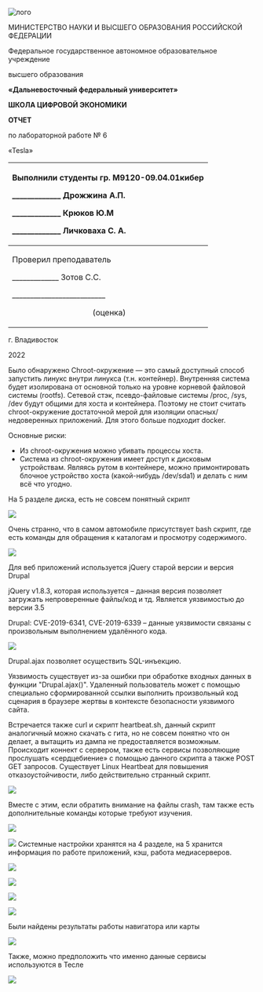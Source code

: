 ![лого](Aspose.Words.c76cea80-ae85-4135-bb5e-b2de0cebf9d0.001.jpeg)


МИНИСТЕРСТВО НАУКИ И ВЫСШЕГО ОБРАЗОВАНИЯ РОССИЙСКОЙ ФЕДЕРАЦИИ

Федеральное государственное автономное образовательное учреждение 

высшего образования

**«Дальневосточный федеральный университет»**

**ШКОЛА ЦИФРОВОЙ ЭКОНОМИКИ**




**ОТЧЕТ** 

по лабораторной работе № 6

«Tesla»



|<p>Выполнили студенты гр. М9120-09.04.01кибер    </p><p>\_\_\_\_\_\_\_\_\_\_\_\_\_ Дрожжина А.П.</p><p>\_\_\_\_\_\_\_\_\_\_\_\_\_ Крюков Ю.М    </p><p>\_\_\_\_\_\_\_\_\_\_\_\_\_ Личковаха С. А.  </p>|
| :- |
|<p>Проверил преподаватель</p><p>\_\_\_\_\_\_\_\_\_\_\_\_\_ Зотов С.С.</p><p>\_\_\_\_\_\_\_\_\_\_\_\_\_\_\_\_\_\_\_\_\_\_\_\_\_\_ </p><p>`                    `(оценка)</p><p></p>|

г. Владивосток

2022

Было обнаружено Chroot-окружение — это самый доступный способ запустить линукс внутри линукса (т.н. контейнер). Внутренняя система будет изолирована от основной только на уровне корневой файловой системы (rootfs). Сетевой стэк, псевдо-файловые системы /proc, /sys, /dev будут общими для хоста и контейнера. Поэтому не стоит считать chroot-окружение достаточной мерой для изоляции опасных/недоверенных приложений. Для этого больше подходит docker.

Основные риски:

- Из chroot-окружения можно убивать процессы хоста.
- Система из chroot-окружения имеет доступ к дисковым устройствам. Являясь рутом в контейнере, можно примонтировать блочное устройство хоста (какой-нибудь /dev/sda1) и делать с ним всё что угодно.

На 5 разделе диска, есть не совсем понятный скрипт 

![](Aspose.Words.c76cea80-ae85-4135-bb5e-b2de0cebf9d0.002.png)

Очень странно, что в самом автомобиле присутствует bash скрипт, где есть команды для обращения к каталогам и просмотру содержимого.

![](Aspose.Words.c76cea80-ae85-4135-bb5e-b2de0cebf9d0.003.png)

Для веб приложений используется jQuery старой версии и версия Drupal

jQuery v1.8.3, которая используется – данная версия позволяет загружать непроверенные файлы/код и тд. Является уязвимостью до версии 3.5

Drupal: CVE-2019-6341, CVE-2019-6339 – данные уязвимости связаны с произвольным выполнением удалённого кода.

![](Aspose.Words.c76cea80-ae85-4135-bb5e-b2de0cebf9d0.004.png)

Drupal.ajax позволяет осуществить SQL-инъекцию.

Уязвимость существует из-за ошибки при обработке входных данных в функции "Drupal.ajax()". Удаленный пользователь может с помощью специально сформированной ссылки выполнить произвольный код сценария в браузере жертвы в контексте безопасности уязвимого сайта.

Встречается также curl и скрипт heartbeat.sh, данный скрипт аналогичный можно скачать с гита, но не совсем понятно что он делает, а вытащить из дампа не предоставляется возможным. Происходит коннект с сервером, также есть сервисы позволяющие прослушать «сердцебиение» с помощью данного скрипта а также POST GET запросов. Существует Linux Heartbeat для повышения отказоустойчивости, либо действительно странный скрипт.

![](Aspose.Words.c76cea80-ae85-4135-bb5e-b2de0cebf9d0.005.png)

Вместе с этим, если обратить внимание на файлы crash, там также есть дополнительные команды которые требуют изучения. 

![](Aspose.Words.c76cea80-ae85-4135-bb5e-b2de0cebf9d0.006.png)

![](1.JPG)
Системные настройки хранятся на 4 разделе, на 5 хранится информация по работе приложений, кэш, работа медиасерверов.

![](Aspose.Words.c76cea80-ae85-4135-bb5e-b2de0cebf9d0.008.png)

![](Aspose.Words.c76cea80-ae85-4135-bb5e-b2de0cebf9d0.009.png)

![](Aspose.Words.c76cea80-ae85-4135-bb5e-b2de0cebf9d0.010.png)

![](Aspose.Words.c76cea80-ae85-4135-bb5e-b2de0cebf9d0.011.png)

Были найдены результаты работы навигатора или карты

![](Aspose.Words.c76cea80-ae85-4135-bb5e-b2de0cebf9d0.012.png)

Также, можно предположить что именно данные сервисы используются в Тесле

![](Aspose.Words.c76cea80-ae85-4135-bb5e-b2de0cebf9d0.013.png)
